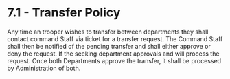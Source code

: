 # 7.1 - Transfer Policy

Any time an trooper wishes to transfer between departments they shall contact command Staff via ticket for a transfer request. The Command Staff shall then be notified of the pending transfer and shall either approve or deny the request. If the seeking department approvals and will process the request. Once both Departments approve the transfer, it shall be processed by Administration of both.
